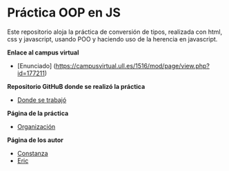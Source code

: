 # Práctica OOP en JS

Este repositorio aloja la práctica de conversión de tipos, realizada con html, css y javascript, usando POO y haciendo uso de la herencia en javascript.




**Enlace al campus virtual**

* [Enunciado] (https://campusvirtual.ull.es/1516/mod/page/view.php?id=177211)

**Repositorio GitHuB donde se realizó la práctica**

* [Donde se trabajó](https://github.com/alu0100786330/object-oriented-programming-in-js-ericconi-dsi-1516)

**Página de la práctica**

* [Organización](http://ull-esit-gradoii-dsi.github.io/object-oriented-programming-in-js-ericconi-dsi-1516/)

**Página de los autor**

* [Constanza](alu0100673647.github.io)
* [Eric](alu0100786330.github.io)
